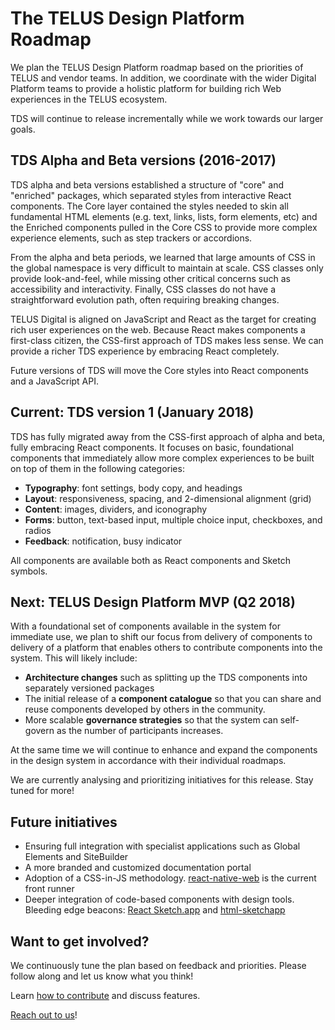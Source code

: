 # The TELUS Design Platform Roadmap

We plan the TELUS Design Platform roadmap based on the priorities of TELUS and vendor teams. In addition, we coordinate with 
the wider Digital Platform teams to provide a holistic platform for building rich Web experiences in the TELUS ecosystem.

TDS will continue to release incrementally while we work towards our larger goals.


## TDS Alpha and Beta versions (2016-2017)

TDS alpha and beta versions established a structure of "core" and "enriched" packages, which separated styles from interactive React 
components. The Core layer contained the styles needed to skin all fundamental HTML elements (e.g. text, links, lists, 
form elements, etc) and the Enriched components pulled in the Core CSS to provide more complex experience elements, such 
as step trackers or accordions.

From the alpha and beta periods, we learned that large amounts of CSS in the global namespace is very difficult to maintain 
at scale. CSS classes only provide look-and-feel, while missing other critical concerns such as accessibility and interactivity. 
Finally, CSS classes do not have a straightforward evolution path, often requiring breaking changes.

TELUS Digital is aligned on JavaScript and React as the target for creating rich user experiences on the web. Because React 
makes components a first-class citizen, the CSS-first approach of TDS makes less sense. We can provide a richer 
TDS experience by embracing React completely.

Future versions of TDS will move the Core styles into React components and a JavaScript API.


## Current: TDS version 1 (January 2018)

TDS has fully migrated away from the CSS-first approach of alpha and beta, fully embracing React components. It focuses 
on basic, foundational components that immediately allow more complex experiences to be built on top of them in the following 
categories:

* **Typography**: font settings, body copy, and headings
* **Layout**: responsiveness, spacing, and 2-dimensional alignment (grid)
* **Content**: images, dividers, and iconography
* **Forms**: button, text-based input, multiple choice input, checkboxes, and radios
* **Feedback**: notification, busy indicator

All components are available both as React components and Sketch symbols.


## Next: TELUS Design Platform MVP (Q2 2018)

With a foundational set of components available in the system for immediate use, we plan to shift our focus from delivery of
components to delivery of a platform that enables others to contribute components into the system. This will likely include:

* **Architecture changes** such as splitting up the TDS components into separately versioned packages
* The initial release of a **component catalogue** so that you can share and reuse components developed by others in the community.
* More scalable **governance strategies** so that the system can self-govern as the number of participants increases.

At the same time we will continue to enhance and expand the components in the design system in accordance with their individual
roadmaps.

We are currently analysing and prioritizing initiatives for this release. Stay tuned for more!


## Future initiatives

* Ensuring full integration with specialist applications such as Global Elements and SiteBuilder
* A more branded and customized documentation portal
* Adoption of a CSS-in-JS methodology. [react-native-web](https://github.com/necolas/react-native-web) is the current front runner 
* Deeper integration of code-based components with design tools. Bleeding edge beacons: [React Sketch.app](http://airbnb.io/react-sketchapp) 
and [html-sketchapp](https://github.com/brainly/html-sketchapp)


## Want to get involved?

We continuously tune the plan based on feedback and priorities. Please follow along and let us know what you think!

Learn [how to contribute](/contributing/contributing.md) and discuss features.

[Reach out to us](support.md)!
